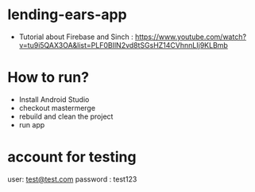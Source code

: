 # lending-ears-app
- Tutorial about Firebase and Sinch :  https://www.youtube.com/watch?v=tu9i5QAX3OA&list=PLF0BIlN2vd8tSGsHZ14CVhnnLIj9KLBmb

# How to run?

- Install Android Studio
- checkout mastermerge
- rebuild and clean the project
- run app

# account for testing
user: test@test.com
password : test123
